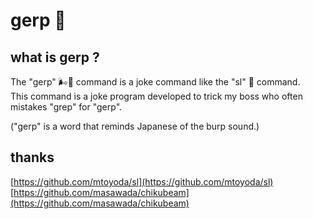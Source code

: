 # gerp 💨

## what is gerp ?
The "gerp" 🌬💨 command is a joke command like the "sl" 🚂 command.<br>
This command is a joke program developed to trick my boss who often mistakes "grep" for "gerp".

("gerp" is a word that reminds Japanese of the burp sound.)

## thanks
[https://github.com/mtoyoda/sl](https://github.com/mtoyoda/sl)
[https://github.com/masawada/chikubeam](https://github.com/masawada/chikubeam)
